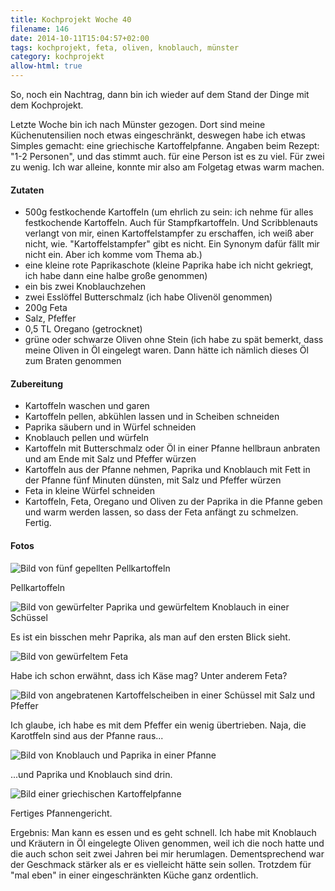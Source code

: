 ```yaml
---
title: Kochprojekt Woche 40
filename: 146
date: 2014-10-11T15:04:57+02:00
tags: kochprojekt, feta, oliven, knoblauch, münster
category: kochprojekt
allow-html: true
---
```

<p>So, noch ein Nachtrag, dann bin ich wieder auf dem Stand der Dinge mit dem Kochprojekt.</p>
<p>Letzte Woche bin ich nach Münster gezogen. Dort sind meine Küchenutensilien noch etwas eingeschränkt, deswegen habe ich etwas Simples gemacht: eine griechische Kartoffelpfanne. Angaben beim Rezept: "1-2 Personen", und das stimmt auch. für eine Person ist es zu viel. Für zwei zu wenig. Ich war alleine, konnte mir also am Folgetag etwas warm machen.</p>
<h4>Zutaten</h4>
<ul>
<li>500g festkochende Kartoffeln (um ehrlich zu sein: ich nehme für alles festkochende Kartoffeln. Auch für Stampfkartoffeln. Und Scribblenauts verlangt von mir, einen Kartoffelstampfer zu erschaffen, ich weiß aber nicht, wie. "Kartoffelstampfer" gibt es nicht. Ein Synonym dafür fällt mir nicht ein. Aber ich komme vom Thema ab.)</li>
<li>eine kleine rote Paprikaschote (kleine Paprika habe ich nicht gekriegt, ich habe dann eine halbe große genommen)</li>
<li>ein bis zwei Knoblauchzehen</li>
<li>zwei Esslöffel Butterschmalz (ich habe Olivenöl genommen)</li>
<li>200g Feta</li>
<li>Salz, Pfeffer</li>
<li>0,5 TL Oregano (getrocknet)</li>
<li>grüne oder schwarze Oliven ohne Stein (ich habe zu spät bemerkt, dass meine Oliven in Öl eingelegt waren. Dann hätte ich nämlich dieses Öl zum Braten genommen</li>
</ul>
<h4>Zubereitung</h4>
<ul>
<li>Kartoffeln waschen und garen</li>
<li>Kartoffeln pellen, abkühlen lassen und in Scheiben schneiden</li>
<li>Paprika säubern und in Würfel schneiden</li>
<li>Knoblauch pellen und würfeln</li>
<li>Kartoffeln mit Butterschmalz oder Öl in einer Pfanne hellbraun anbraten und am Ende mit Salz und Pfeffer würzen</li>
<li>Kartoffeln aus der Pfanne nehmen, Paprika und Knoblauch mit Fett in der Pfanne fünf Minuten dünsten, mit Salz und Pfeffer würzen</li>
<li>Feta in kleine Würfel schneiden</li>
<li>Kartoffeln, Feta, Oregano und Oliven zu der Paprika in die Pfanne geben und warm werden lassen, so dass der Feta anfängt zu schmelzen. Fertig.</li>
</ul>
<h4>Fotos</h4>
<img src="/hosted_files/382/download" alt="Bild von fünf gepellten Pellkartoffeln">
<p>Pellkartoffeln</p>
<img src="/hosted_files/383/download" alt="Bild von gewürfelter Paprika und gewürfeltem Knoblauch in einer Schüssel">
<p>Es ist ein bisschen mehr Paprika, als man auf den ersten Blick sieht.</p>
<img src="/hosted_files/384/download" alt="Bild von gewürfeltem Feta">
<p>Habe ich schon erwähnt, dass ich Käse mag? Unter anderem Feta?</p>
<img src="/hosted_files/385/download" alt="Bild von angebratenen Kartoffelscheiben in einer Schüssel mit Salz und Pfeffer">
<p>Ich glaube, ich habe es mit dem Pfeffer ein wenig übertrieben. Naja, die Karotffeln sind aus der Pfanne raus...</p>
<img src="/hosted_files/386/download" alt="Bild von Knoblauch und Paprika in einer Pfanne">
<p>...und Paprika und Knoblauch sind drin.</p>
<img src="/hosted_files/387/download" alt="Bild einer griechischen Kartoffelpfanne">
<p>Fertiges Pfannengericht.</p>
<p>Ergebnis: Man kann es essen und es geht schnell. Ich habe mit Knoblauch und Kräutern in Öl eingelegte Oliven genommen, weil ich die noch hatte und die auch schon seit zwei Jahren bei mir herumlagen. Dementsprechend war der Geschmack stärker als er es vielleicht hätte sein sollen. Trotzdem für "mal eben" in einer eingeschränkten Küche ganz ordentlich.</p>
